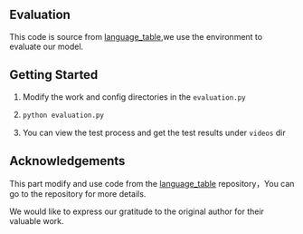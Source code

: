 ## Evaluation
This code is source from [language_table](https://github.com/google-research/language-table),we use the environment to evaluate our model.
## Getting Started
1. Modify the work and config directories in the `evaluation.py`
2.  ```bash
    python evaluation.py
     ```
3. You can view the test process and get the test results under `videos` dir

## Acknowledgements 

   This part  modify and use code from the [language_table](https://github.com/google-research/language-table) repository，You can go to the repository for more details.

   We would like to express our gratitude to the original author for their valuable work.
